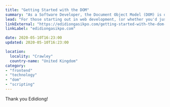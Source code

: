 ```yaml
---
title: "Getting Started with the DOM"
summary: "As a Software Developer, the Document Object Model (DOM) is one of the most important concepts worth understanding."
lead: "For those starting out in web development, (or whether you'd just like a refresher), Edidiong provides a fab introduction to DOM scripting."
linkExternal: "https://edidiongasikpo.com/getting-started-with-the-dom-ck9u4u82503or6es16p2rx7c1"
linkLabel: "edidiongasikpo.com"

date: 2020-05-10T16:23:00
updated: 2020-05-10T16:23:00

location:
  locality: "Crawley"
  country-name: "United Kingdom"
category:
- "frontend"
- "technology"
- "dom"
- "scripting"
---
```


Thank you Edidiong!


